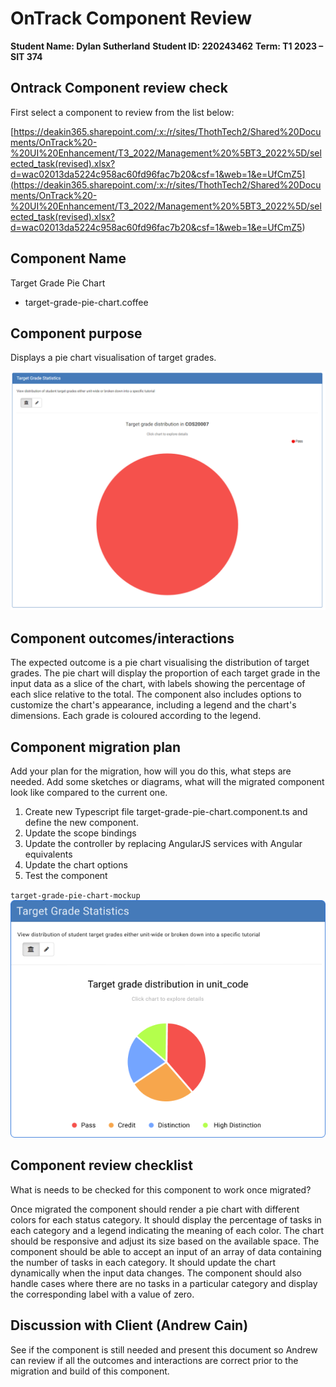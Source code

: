 # OnTrack Component Review

**Student Name: Dylan Sutherland**
**Student ID: 220243462**
**Term: T1 2023 – SIT 374**

## Ontrack Component review check

First select a component to review from the list below:

[https://deakin365.sharepoint.com/:x:/r/sites/ThothTech2/Shared%20Documents/OnTrack%20-%20UI%20Enhancement/T3_2022/Management%20%5BT3_2022%5D/selected_task(revised).xlsx?d=wac02013da5224c958ac60fd96fac7b20&csf=1&web=1&e=UfCmZ5](<https://deakin365.sharepoint.com/:x:/r/sites/ThothTech2/Shared%20Documents/OnTrack%20-%20UI%20Enhancement/T3_2022/Management%20%5BT3_2022%5D/selected_task(revised).xlsx?d=wac02013da5224c958ac60fd96fac7b20&csf=1&web=1&e=UfCmZ5>)

## Component Name

Target Grade Pie Chart

- target-grade-pie-chart.coffee

## Component purpose

Displays a pie chart visualisation of target grades.

![target-grade-pie-chart](Resources/target-grade-pie-chart.png)

## Component outcomes/interactions

The expected outcome is a pie chart visualising the distribution of target grades. The pie chart
will display the proportion of each target grade in the input data as a slice of the chart, with
labels showing the percentage of each slice relative to the total. The component also includes
options to customize the chart's appearance, including a legend and the chart's dimensions. Each
grade is coloured according to the legend.

## Component migration plan

Add your plan for the migration, how will you do this, what steps are needed. Add some sketches or
diagrams, what will the migrated component look like compared to the current one.

1. Create new Typescript file target-grade-pie-chart.component.ts and define the new component.
2. Update the scope bindings
3. Update the controller by replacing AngularJS services with Angular equivalents
4. Update the chart options
5. Test the component

`target-grade-pie-chart-mockup`
![target-grade-pie-chart-mockup](Resources/target-grade-pie-chart-mockup.png)

## Component review checklist

What is needs to be checked for this component to work once migrated?

Once migrated the component should render a pie chart with different colors for each status
category. It should display the percentage of tasks in each category and a legend indicating the
meaning of each color. The chart should be responsive and adjust its size based on the available
space. The component should be able to accept an input of an array of data containing the number of
tasks in each category. It should update the chart dynamically when the input data changes. The
component should also handle cases where there are no tasks in a particular category and display the
corresponding label with a value of zero.

## Discussion with Client (Andrew Cain)

See if the component is still needed and present this document so Andrew can review if all the
outcomes and interactions are correct prior to the migration and build of this component.
